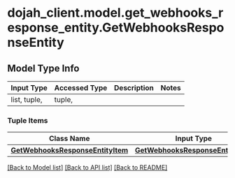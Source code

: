 # dojah_client.model.get_webhooks_response_entity.GetWebhooksResponseEntity

## Model Type Info
Input Type | Accessed Type | Description | Notes
------------ | ------------- | ------------- | -------------
list, tuple,  | tuple,  |  | 

### Tuple Items
Class Name | Input Type | Accessed Type | Description | Notes
------------- | ------------- | ------------- | ------------- | -------------
[**GetWebhooksResponseEntityItem**](GetWebhooksResponseEntityItem.md) | [**GetWebhooksResponseEntityItem**](GetWebhooksResponseEntityItem.md) | [**GetWebhooksResponseEntityItem**](GetWebhooksResponseEntityItem.md) |  | 

[[Back to Model list]](../../README.md#documentation-for-models) [[Back to API list]](../../README.md#documentation-for-api-endpoints) [[Back to README]](../../README.md)

